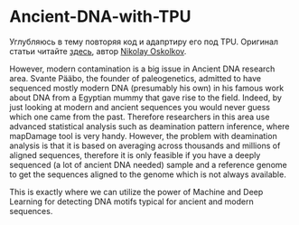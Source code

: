 # Ancient-DNA-with-TPU
Углубляюсь в тему повторяя код и адапртиру его под TPU. Оригинал статьи читайте [здесь](https://towardsdatascience.com/deep-learning-on-ancient-dna-df042dc3c73d), автор [Nikolay Oskolkov](https://towardsdatascience.com/@nikolay.oskolkov).

However, modern contamination is a big issue in Ancient DNA research area. Svante Pääbo, the founder of paleogenetics, admitted to have sequenced mostly modern DNA (presumably his own) in his famous work about DNA from a Egyptian mummy that gave rise to the field. Indeed, by just looking at modern and ancient sequences you would never guess which one came from the past. Therefore researchers in this area use advanced statistical analysis such as deamination pattern inference, where mapDamage tool is very handy. However, the problem with deamination analysis is that it is based on averaging across thousands and millions of aligned sequences, therefore it is only feasible if you have a deeply sequenced (a lot of ancient DNA needed) sample and a reference genome to get the sequences aligned to the genome which is not always available.

This is exactly where we can utilize the power of Machine and Deep Learning for detecting DNA motifs typical for ancient and modern sequences.
